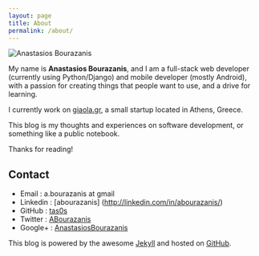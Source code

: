 ```yaml
---
layout: page
title: About
permalink: /about/
---
```


<p>
<img class="right" src="{{ site.baseurl }}public/images/me.jpg" alt="Anastasios Bourazanis" title="Anastasios Bourazanis">
</p>
<p>
  My name is <strong>Anastasios Bourazanis</strong>, and I am a full-stack web developer (currently using Python/Django) and mobile developer
  (mostly Android), with a passion for creating things that people want to use, and a drive for learning.
</p>
 <p>I currently work on <a href="http://www.giaola.gr">giaola.gr</a>, a small startup located in Athens, Greece. </p>
<p>
This blog is my thoughts and experiences on software development, or something like a public notebook.
</p>
Thanks for reading!


## Contact

* Email : a.bourazanis at gmail
* Linkedin : [abourazanis] (http://linkedin.com/in/abourazanis/)
* GitHub : [tas0s](https://github.com/tas0s)
* Twitter : [ABourazanis](https://twitter.com/ABourazanis)
* Google+ : [AnastasiosBourazanis](https://plus.google.com/+AnastasiosBourazanis)


This blog is powered by the awesome [Jekyll](http://jekyllrb.com/) and hosted on [GitHub](http://github.com/).

